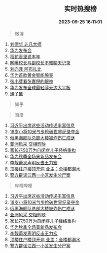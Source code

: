 <div align="center"><h2>实时热搜榜</h2><h4>2023-09-25 16:11:01</h4></div>

> 微博  

1. [刘德华 非凡大师](https://s.weibo.com/weibo?q=%E5%88%98%E5%BE%B7%E5%8D%8E%20%E9%9D%9E%E5%87%A1%E5%A4%A7%E5%B8%88&t=31&band_rank=1&Refer=top)<br />
2. [华为发布会](https://s.weibo.com/weibo?q=%E5%8D%8E%E4%B8%BA%E5%8F%91%E5%B8%83%E4%BC%9A&t=31&band_rank=2&Refer=top)<br />
3. [稻花香里说丰年](https://s.weibo.com/weibo?q=%23%E7%A8%BB%E8%8A%B1%E9%A6%99%E9%87%8C%E8%AF%B4%E4%B8%B0%E5%B9%B4%23&t=31&band_rank=3&Refer=top)<br />
4. [网曝校长与副校长不雅聊天记录](https://s.weibo.com/weibo?q=%23%E7%BD%91%E6%9B%9D%E6%A0%A1%E9%95%BF%E4%B8%8E%E5%89%AF%E6%A0%A1%E9%95%BF%E4%B8%8D%E9%9B%85%E8%81%8A%E5%A4%A9%E8%AE%B0%E5%BD%95%23&t=31&band_rank=4&Refer=top)<br />
5. [刘亦菲 阿布扎比](https://s.weibo.com/weibo?q=%E5%88%98%E4%BA%A6%E8%8F%B2%20%E9%98%BF%E5%B8%83%E6%89%8E%E6%AF%94&t=31&band_rank=5&Refer=top)<br />
6. [华为首款黄金智能腕表](https://s.weibo.com/weibo?q=%23%E5%8D%8E%E4%B8%BA%E9%A6%96%E6%AC%BE%E9%BB%84%E9%87%91%E6%99%BA%E8%83%BD%E8%85%95%E8%A1%A8%23&t=31&band_rank=6&Refer=top)<br />
7. [张小斐看张嘉倪的眼神](https://s.weibo.com/weibo?q=%E5%BC%A0%E5%B0%8F%E6%96%90%E7%9C%8B%E5%BC%A0%E5%98%89%E5%80%AA%E7%9A%84%E7%9C%BC%E7%A5%9E&t=31&band_rank=7&Refer=top)<br />
8. [华为发布全球最轻薄无边大平板](https://s.weibo.com/weibo?q=%23%E5%8D%8E%E4%B8%BA%E5%8F%91%E5%B8%83%E5%85%A8%E7%90%83%E6%9C%80%E8%BD%BB%E8%96%84%E6%97%A0%E8%BE%B9%E5%A4%A7%E5%B9%B3%E6%9D%BF%23&t=31&band_rank=8&Refer=top)<br />
9. [螺子黛](https://s.weibo.com/weibo?q=%E8%9E%BA%E5%AD%90%E9%BB%9B&t=31&band_rank=9&Refer=top)<br />

> 知乎  


> 百度  

1. [习近平出席这些活动传递丰富信息](https://www.baidu.com/s?wd=%E4%B9%A0%E8%BF%91%E5%B9%B3%E5%87%BA%E5%B8%AD%E8%BF%99%E4%BA%9B%E6%B4%BB%E5%8A%A8%E4%BC%A0%E9%80%92%E4%B8%B0%E5%AF%8C%E4%BF%A1%E6%81%AF&sa=fyb_news&rsv_dl=fyb_news)<br />
2. [18岁小将10米气步枪破世界纪录夺金](https://www.baidu.com/s?wd=18%E5%B2%81%E5%B0%8F%E5%B0%8610%E7%B1%B3%E6%B0%94%E6%AD%A5%E6%9E%AA%E7%A0%B4%E4%B8%96%E7%95%8C%E7%BA%AA%E5%BD%95%E5%A4%BA%E9%87%91&sa=fyb_news&rsv_dl=fyb_news)<br />
3. [俄黑海舰队总部大楼被炸伤亡成谜](https://www.baidu.com/s?wd=%E4%BF%84%E9%BB%91%E6%B5%B7%E8%88%B0%E9%98%9F%E6%80%BB%E9%83%A8%E5%A4%A7%E6%A5%BC%E8%A2%AB%E7%82%B8%E4%BC%A4%E4%BA%A1%E6%88%90%E8%B0%9C&sa=fyb_news&rsv_dl=fyb_news)<br />
4. [亚洲风采 交相辉映](https://www.baidu.com/s?wd=%E4%BA%9A%E6%B4%B2%E9%A3%8E%E9%87%87+%E4%BA%A4%E7%9B%B8%E8%BE%89%E6%98%A0&sa=fyb_news&rsv_dl=fyb_news)<br />
5. [家长花50万为自闭症儿子经络重构](https://www.baidu.com/s?wd=%E5%AE%B6%E9%95%BF%E8%8A%B150%E4%B8%87%E4%B8%BA%E8%87%AA%E9%97%AD%E7%97%87%E5%84%BF%E5%AD%90%E7%BB%8F%E7%BB%9C%E9%87%8D%E6%9E%84&sa=fyb_news&rsv_dl=fyb_news)<br />
6. [华为秋季全场景新品发布会](https://www.baidu.com/s?wd=%E5%8D%8E%E4%B8%BA%E7%A7%8B%E5%AD%A3%E5%85%A8%E5%9C%BA%E6%99%AF%E6%96%B0%E5%93%81%E5%8F%91%E5%B8%83%E4%BC%9A&sa=fyb_news&rsv_dl=fyb_news)<br />
7. [李靓蕾发声明反击王力宏](https://www.baidu.com/s?wd=%E6%9D%8E%E9%9D%93%E8%95%BE%E5%8F%91%E5%A3%B0%E6%98%8E%E5%8F%8D%E5%87%BB%E7%8E%8B%E5%8A%9B%E5%AE%8F&sa=fyb_news&rsv_dl=fyb_news)<br />
8. [顶楼住户楼顶开洞 业主：全楼都漏水](https://www.baidu.com/s?wd=%E9%A1%B6%E6%A5%BC%E4%BD%8F%E6%88%B7%E6%A5%BC%E9%A1%B6%E5%BC%80%E6%B4%9E+%E4%B8%9A%E4%B8%BB%EF%BC%9A%E5%85%A8%E6%A5%BC%E9%83%BD%E6%BC%8F%E6%B0%B4&sa=fyb_news&rsv_dl=fyb_news)<br />
9. [警方辟谣江西一小区发生分尸案](https://www.baidu.com/s?wd=%E8%AD%A6%E6%96%B9%E8%BE%9F%E8%B0%A3%E6%B1%9F%E8%A5%BF%E4%B8%80%E5%B0%8F%E5%8C%BA%E5%8F%91%E7%94%9F%E5%88%86%E5%B0%B8%E6%A1%88&sa=fyb_news&rsv_dl=fyb_news)<br />

> 哔哩哔哩  

1. [习近平出席这些活动传递丰富信息](https://www.baidu.com/s?wd=%E4%B9%A0%E8%BF%91%E5%B9%B3%E5%87%BA%E5%B8%AD%E8%BF%99%E4%BA%9B%E6%B4%BB%E5%8A%A8%E4%BC%A0%E9%80%92%E4%B8%B0%E5%AF%8C%E4%BF%A1%E6%81%AF&sa=fyb_news&rsv_dl=fyb_news)<br />
2. [18岁小将10米气步枪破世界纪录夺金](https://www.baidu.com/s?wd=18%E5%B2%81%E5%B0%8F%E5%B0%8610%E7%B1%B3%E6%B0%94%E6%AD%A5%E6%9E%AA%E7%A0%B4%E4%B8%96%E7%95%8C%E7%BA%AA%E5%BD%95%E5%A4%BA%E9%87%91&sa=fyb_news&rsv_dl=fyb_news)<br />
3. [俄黑海舰队总部大楼被炸伤亡成谜](https://www.baidu.com/s?wd=%E4%BF%84%E9%BB%91%E6%B5%B7%E8%88%B0%E9%98%9F%E6%80%BB%E9%83%A8%E5%A4%A7%E6%A5%BC%E8%A2%AB%E7%82%B8%E4%BC%A4%E4%BA%A1%E6%88%90%E8%B0%9C&sa=fyb_news&rsv_dl=fyb_news)<br />
4. [亚洲风采 交相辉映](https://www.baidu.com/s?wd=%E4%BA%9A%E6%B4%B2%E9%A3%8E%E9%87%87+%E4%BA%A4%E7%9B%B8%E8%BE%89%E6%98%A0&sa=fyb_news&rsv_dl=fyb_news)<br />
5. [家长花50万为自闭症儿子经络重构](https://www.baidu.com/s?wd=%E5%AE%B6%E9%95%BF%E8%8A%B150%E4%B8%87%E4%B8%BA%E8%87%AA%E9%97%AD%E7%97%87%E5%84%BF%E5%AD%90%E7%BB%8F%E7%BB%9C%E9%87%8D%E6%9E%84&sa=fyb_news&rsv_dl=fyb_news)<br />
6. [华为秋季全场景新品发布会](https://www.baidu.com/s?wd=%E5%8D%8E%E4%B8%BA%E7%A7%8B%E5%AD%A3%E5%85%A8%E5%9C%BA%E6%99%AF%E6%96%B0%E5%93%81%E5%8F%91%E5%B8%83%E4%BC%9A&sa=fyb_news&rsv_dl=fyb_news)<br />
7. [李靓蕾发声明反击王力宏](https://www.baidu.com/s?wd=%E6%9D%8E%E9%9D%93%E8%95%BE%E5%8F%91%E5%A3%B0%E6%98%8E%E5%8F%8D%E5%87%BB%E7%8E%8B%E5%8A%9B%E5%AE%8F&sa=fyb_news&rsv_dl=fyb_news)<br />
8. [顶楼住户楼顶开洞 业主：全楼都漏水](https://www.baidu.com/s?wd=%E9%A1%B6%E6%A5%BC%E4%BD%8F%E6%88%B7%E6%A5%BC%E9%A1%B6%E5%BC%80%E6%B4%9E+%E4%B8%9A%E4%B8%BB%EF%BC%9A%E5%85%A8%E6%A5%BC%E9%83%BD%E6%BC%8F%E6%B0%B4&sa=fyb_news&rsv_dl=fyb_news)<br />
9. [警方辟谣江西一小区发生分尸案](https://www.baidu.com/s?wd=%E8%AD%A6%E6%96%B9%E8%BE%9F%E8%B0%A3%E6%B1%9F%E8%A5%BF%E4%B8%80%E5%B0%8F%E5%8C%BA%E5%8F%91%E7%94%9F%E5%88%86%E5%B0%B8%E6%A1%88&sa=fyb_news&rsv_dl=fyb_news)<br />
